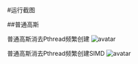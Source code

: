 #运行截图

##普通高斯

普通高斯消去Pthread频繁创建
![avatar](https://i.328888.xyz/2023/05/13/iusY6d.png)

普通高斯消去Pthread频繁创建SIMD
![avatar](https://i.328888.xyz/2023/05/13/iuvVLw.png)